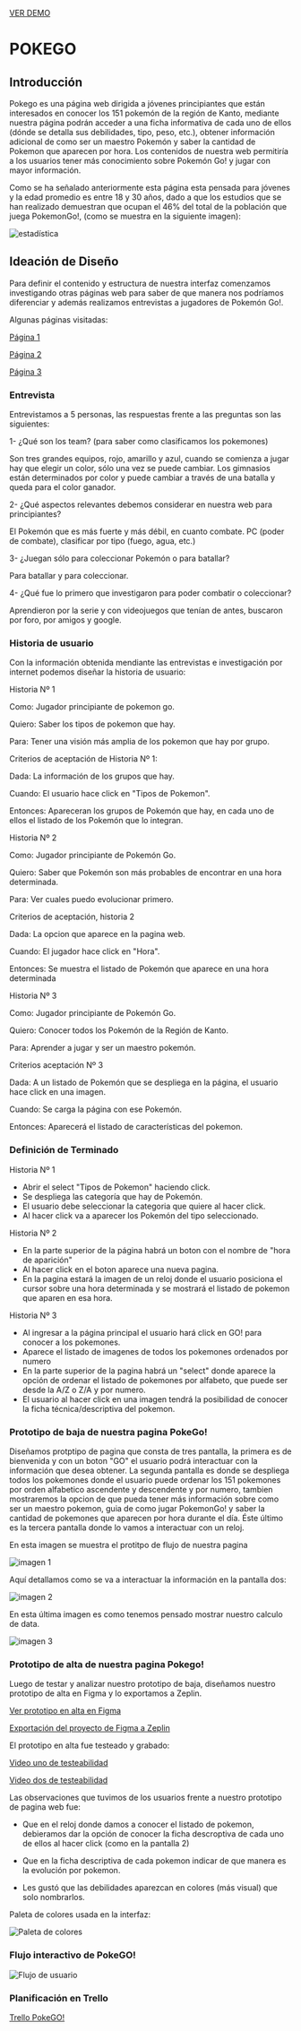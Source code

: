 

[VER DEMO](https://github.com/AnaGalvezSalas11/scl-2018-12-bc-core-data-lovers)


# POKEGO

## **Introducción**

Pokego es una página web dirigida a jóvenes principiantes que están interesados en conocer los 151 pokemón de la región de Kanto, mediante nuestra página podrán acceder a una ficha informativa de cada uno de ellos (dónde se detalla sus debilidades, tipo, peso, etc.), obtener información adicional de como ser un maestro Pokemón y saber la cantidad de Pokemon que aparecen por hora. Los contenidos de nuestra web permitiría a los usuarios tener más conocimiento sobre Pokemón Go! y jugar con mayor información.

Como se ha señalado anteriormente esta página esta pensada para jóvenes y la edad promedio es entre 18 y 30 años, dado a que los estudios que se han realizado demuestran que ocupan el 46% del total de la población que juega PokemonGo!, (como se muestra en la siguiente imagen):



![estadística](https://media.redadn.es/imagenes/pokemon-go-android_291424.jpg)




## **Ideación de Diseño**

Para definir el contenido y estructura de nuestra interfaz comenzamos investigando otras páginas web para saber de que manera nos podríamos diferenciar y además realizamos entrevistas a jugadores de Pokemón Go!.

Algunas páginas visitadas:

[Página 1](https://db.pokemongohub.net/pokemon-list/type-ground)

[Página 2](https://es.wikihow.com/jugar-Pok%C3%A9mon-GO)

[Página 3](http://es.pokemon.wikia.com/wiki/Tipo_planta)

### **Entrevista**  

Entrevistamos a 5 personas, las respuestas frente a las preguntas son las siguientes:

1- ¿Qué son los team? (para saber como clasificamos los pokemones)

Son tres grandes equipos, rojo, amarillo y azul, cuando se comienza a jugar hay que elegir un color, sólo una vez se puede cambiar. Los gimnasios están determinados por color y puede cambiar a través de una batalla y queda para el color ganador.

2- ¿Qué aspectos relevantes debemos considerar en nuestra web para principiantes?

El Pokemón que es más fuerte y más débil, en cuanto combate. PC (poder de combate), clasificar por tipo (fuego, agua, etc.)

3- ¿Juegan sólo para coleccionar Pokemón o para batallar?

Para batallar y para coleccionar.

4- ¿Qué fue lo primero que investigaron para poder combatir o coleccionar?

Aprendieron por la serie y con videojuegos que tenían de antes, buscaron por foro, por amigos y google. 


### **Historia de usuario**

Con la información obtenida mendiante las entrevistas e investigación por internet podemos diseñar la historia de usuario:

Historia Nº 1

Como: Jugador principiante de pokemon go.

Quiero: Saber los tipos de pokemon que hay.

Para: Tener una visión más amplia de los pokemon que hay por grupo.

Criterios de aceptación de Historia Nº 1:

Dada: La información de los grupos que hay.

Cuando: El usuario hace click en "Tipos de Pokemon".

Entonces: Apareceran los grupos de Pokemón que hay, en cada uno de ellos el listado de los Pokemón que lo integran.


Historia Nº 2

Como: Jugador principiante de Pokemón Go.

Quiero: Saber que Pokemón son más probables de encontrar en una hora determinada.

Para: Ver cuales puedo evolucionar primero.


Criterios de aceptación, historia 2

Dada: La opcion que aparece en la pagina web.

Cuando: El jugador hace click en "Hora".

Entonces: Se muestra el listado de Pokemón que aparece en una hora determinada


Historia Nº 3

Como: Jugador principiante de Pokemón Go.

Quiero: Conocer todos los Pokemón de la Región de Kanto.

Para: Aprender a jugar y ser un maestro pokemón.


Criterios aceptación Nº 3

Dada: A un listado de Pokemón que se despliega en la página, el usuario hace click en una imagen.

Cuando: Se carga la página con ese Pokemón.

Entonces: Aparecerá el listado de características del pokemon.


### **Definición de Terminado**

Historia Nº 1

* Abrir el select "Tipos de Pokemon" haciendo click.
* Se despliega las categoría que hay de Pokemón.
* El usuario debe seleccionar la categoria que quiere al hacer click.
* Al hacer click va a aparecer los Pokemón del tipo seleccionado.

Historia Nº 2

* En la parte superior de la página habrá un boton con el nombre de "hora de aparición"
* Al hacer click en el boton aparece una nueva pagina.
* En la pagina estará la imagen de un reloj donde el usuario posiciona el cursor sobre una hora determinada y se mostrará el listado de pokemon que aparen en esa hora.

Historia Nº 3

* Al ingresar a la página principal el usuario hará click en GO! para conocer a los pokemones.
* Aparece el listado de imagenes de todos los pokemones ordenados por numero
* En la parte superior de la pagina habrá un "select" donde aparece la opción de ordenar el listado de pokemones por alfabeto, que puede ser desde la A/Z o Z/A y por numero.
* El usuario al hacer click en una imagen tendrá la posibilidad de conocer la ficha técnica/descriptiva del pokemon.

### **Prototipo de baja de nuestra pagina PokeGo!**

Diseñamos protptipo de pagina que consta de tres pantalla, la primera es de bienvenida y con un boton "GO" el usuario podrá interactuar con la información que desea obtener. La segunda pantalla es donde se despliega todos los pokemones donde el usuario puede ordenar los 151 pokemones por orden alfabetico ascendente y descendente y por numero, tambien mostraremos la opcion de que pueda tener más información sobre como ser un maestro pokemon, guia de como jugar PokemonGo! y saber la cantidad de pokemones que aparecen por hora durante el día. Éste último es la tercera pantalla donde lo vamos a interactuar con un reloj.

En esta imagen se muestra el protitpo de flujo de nuestra pagina

![imagen 1](img/sketch1.png) 

Aquí detallamos como se va a interactuar la información en la pantalla dos:

![imagen 2](img/sketch2.png)

En esta última imagen es como tenemos pensado mostrar nuestro calculo de data.

![imagen 3](img/sketch3.png)

### **Prototipo de alta de nuestra pagina Pokego!**

Luego de testar y analizar nuestro prototipo de baja, diseñamos nuestro prototipo de alta en Figma y lo exportamos a Zeplin.

[Ver prototipo en alta en Figma](https://www.figma.com/file/NZ8W3KBrc3oz3UcEUSb8PIuo/PokeGO?node-id=0%3A1)

[Exportación del proyecto de Figma a Zeplin](https://zpl.io/29oOzrw)

El prototipo en alta fue testeado y grabado:

[Video uno de testeabilidad](https://github.com/AnaGalvezSalas11/scl-2018-12-bc-core-data-lovers/blob/master/src/Videos%2C%20testeo%20de%20pagina%20en%20alta/Diego.mp4)

[Video dos de testeabilidad](https://github.com/AnaGalvezSalas11/scl-2018-12-bc-core-data-lovers/blob/master/src/Videos%2C%20testeo%20de%20pagina%20en%20alta/Nicolas.mp4)

Las observaciones que tuvimos de los usuarios frente a nuestro prototipo de pagina web fue:

* Que en el reloj donde damos a conocer el listado de pokemon, debieramos dar la opción de conocer la ficha descroptiva de cada uno de ellos al hacer click (como en la pantalla 2)

* Que en la ficha descriptiva de cada pokemon indicar de que manera es la evolución por pokemon.

* Les gustó que las debilidades aparezcan en colores (más visual) que solo nombrarlos.

 
Paleta de colores usada en la interfaz:

![Paleta de colores](img/paleta.png)




### **Flujo interactivo de PokeGO!**

![Flujo de usuario](img/Flujo_de_usuario.png)


### **Planificación en Trello**

[Trello PokeGO!](https://trello.com/b/J9VDuFEc/pokemon-go)








